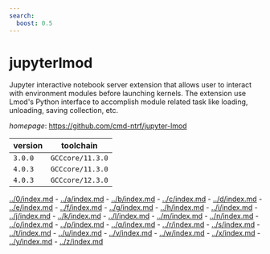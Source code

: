 ```yaml
---
search:
  boost: 0.5
---
```

# jupyterlmod

Jupyter interactive notebook server extension that allows user to interact with environment modules before launching kernels. The extension use Lmod's Python interface to accomplish module related task like loading, unloading, saving collection, etc.

*homepage*: <https://github.com/cmd-ntrf/jupyter-lmod>

version | toolchain
--------|----------
``3.0.0`` | ``GCCcore/11.3.0``
``4.0.3`` | ``GCCcore/11.3.0``
``4.0.3`` | ``GCCcore/12.3.0``

[../0/index.md](0) - [../a/index.md](a) - [../b/index.md](b) - [../c/index.md](c) - [../d/index.md](d) - [../e/index.md](e) - [../f/index.md](f) - [../g/index.md](g) - [../h/index.md](h) - [../i/index.md](i) - [../j/index.md](j) - [../k/index.md](k) - [../l/index.md](l) - [../m/index.md](m) - [../n/index.md](n) - [../o/index.md](o) - [../p/index.md](p) - [../q/index.md](q) - [../r/index.md](r) - [../s/index.md](s) - [../t/index.md](t) - [../u/index.md](u) - [../v/index.md](v) - [../w/index.md](w) - [../x/index.md](x) - [../y/index.md](y) - [../z/index.md](z)

